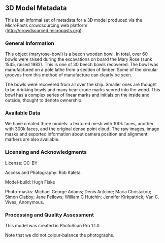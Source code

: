 ## 3D Model Metadata ##

This is an informal set of metadata for a 3D model produced via the MicroPasts crowdsourcing web platform (http://crowdsourced.micropasts.org).

### General Information ###

This object (maryrose-bowl) is a beech wooden bowl. In total, over 60 bowls were raised during the excavations on board the Mary Rose (sunk 1545, raised 1982). This is one of 30 beech bowls recovered. The bowl was manufactured on a pole lathe from a section of timber. Some of the circular grooves from this method of manufacture can clearly be seen.

The bowls were recovered from all over the ship. Smaller ones are thought to be drinking bowls and many bear crude marks scored into the wood. This bowl has a complex series of linear marks and initials on the inside and outside, thought to denote ownership.

### Available Data ###

We have created three models: a textured mesh with 100k faces, another with 300k faces, and the original dense point cloud. The raw images, image masks and exported information about camera position and alignment markers are also available.

### Licensing and Acknowledgments ###

License: CC-BY

Access and Photography: Rob Kaleta

Model-build: Hugh Fiske

Photo-masks: Michael George Adams; Denis Antoine; Maria Christakou; Simon Clabby; Jane Fellows; William C Hutchin; Jennifer Kirkpatrick; Van C. Vives, Anonymous.


### Processing and Quality Assessment ###

This model was created in PhotoScan Pro 1.1.0.

Note that we did not colour-balance the photographs.
